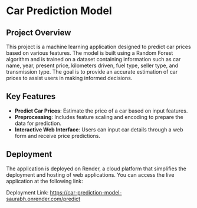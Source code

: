 # Car Prediction Model

## Project Overview

This project is a machine learning application designed to predict car prices based on various features. The model is built using a Random Forest algorithm and is trained on a dataset containing information such as car name, year, present price, kilometers driven, fuel type, seller type, and transmission type. The goal is to provide an accurate estimation of car prices to assist users in making informed decisions.

## Key Features

- **Predict Car Prices**: Estimate the price of a car based on input features.
- **Preprocessing**: Includes feature scaling and encoding to prepare the data for prediction.
- **Interactive Web Interface**: Users can input car details through a web form and receive price predictions.

## Deployment

The application is deployed on Render, a cloud platform that simplifies the deployment and hosting of web applications. You can access the live application at the following link:

Deployment Link:  https://car-prediction-model-saurabh.onrender.com/predict
